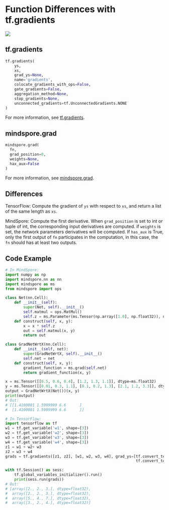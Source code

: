 # Function Differences with tf.gradients

<a href="https://gitee.com/mindspore/docs/blob/master/docs/mindspore/source_en/note/api_mapping/tensorflow_diff/grad.md" target="_blank"><img src="https://mindspore-website.obs.cn-north-4.myhuaweicloud.com/website-images/master/resource/_static/logo_source_en.png"></a>

## tf.gradients

```python
tf.gradients(
    ys,
    xs,
    grad_ys=None,
    name='gradients',
    colocate_gradients_with_ops=False,
    gate_gradients=False,
    aggregation_method=None,
    stop_gradients=None,
    unconnected_gradients=tf.UnconnectedGradients.NONE
)
```

For more information, see [tf.gradients](https://www.tensorflow.org/versions/r1.15/api_docs/python/tf/gradients).

## mindspore.grad

```python
mindspore.grad(
  fn,
  grad_position=0,
  weights=None,
  hax_aux=False
)
```

For more information, see [mindspore.grad](https://mindspore.cn/docs/en/master/api_python/mindspore.grad.html).

## Differences

TensorFlow: Compute the gradient of `ys` with respect to `xs`, and return a list of the same length as `xs`.

MindSpore: Compute the first derivative. When `grad_position` is set to int or tuple of int, the corresponding input derivatives are computed. if `weights` is set, the network parameters derivatives will be computed. If `has_aux` is True,  only the first output of `fn` participates in the computation, in this case, the `fn` should has at least two outputs.

## Code Example

```python
# In MindSpore:
import numpy as np
import mindspore.nn as nn
import mindspore as ms
from mindspore import ops

class Net(nn.Cell):
    def __init__(self):
        super(Net, self).__init__()
        self.matmul = ops.MatMul()
        self.z = ms.Parameter(ms.Tensor(np.array([1.0], np.float32)), name='z')
    def construct(self, x, y):
        x = x * self.z
        out = self.matmul(x, y)
        return out

class GradNetWrtX(nn.Cell):
    def __init__(self, net):
        super(GradNetWrtX, self).__init__()
        self.net = net
    def construct(self, x, y):
        gradient_function = ms.grad(self.net)
        return gradient_function(x, y)

x = ms.Tensor([[0.5, 0.6, 0.4], [1.2, 1.3, 1.1]], dtype=ms.float32)
y = ms.Tensor([[0.01, 0.3, 1.1], [0.1, 0.2, 1.3], [2.1, 1.2, 3.3]], dtype=ms.float32)
output = GradNetWrtX(Net())(x, y)
print(output)
# Out:
# [[1.4100001 1.5999999 6.6      ]
#  [1.4100001 1.5999999 6.6      ]]

# In TensorFlow:
import tensorflow as tf
w1 = tf.get_variable('w1', shape=[3])
w2 = tf.get_variable('w2', shape=[3])
w3 = tf.get_variable('w3', shape=[3])
w4 = tf.get_variable('w4', shape=[3])
z1 = w1 + w2+ w3
z2 = w3 + w4
grads = tf.gradients([z1, z2], [w1, w2, w3, w4], grad_ys=[tf.convert_to_tensor([2.,2.,3.]),
                                                          tf.convert_to_tensor([3.,2.,4.])])

with tf.Session() as sess:
    tf.global_variables_initializer().run()
    print(sess.run(grads))
# Out:
# [array([2., 2., 3.], dtype=float32),
#  array([2., 2., 3.], dtype=float32),
#  array([5., 4., 7.], dtype=float32),
#  array([3., 2., 4.], dtype=float32)]
```
